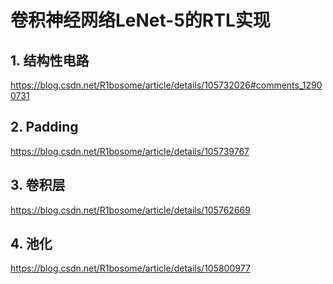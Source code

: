 # 卷积神经网络LeNet-5的RTL实现

## 1. 结构性电路

<https://blog.csdn.net/R1bosome/article/details/105732026#comments_12900731>

## 2. Padding

<https://blog.csdn.net/R1bosome/article/details/105739767>

## 3. 卷积层

<https://blog.csdn.net/R1bosome/article/details/105762669>

## 4. 池化

<https://blog.csdn.net/R1bosome/article/details/105800977>